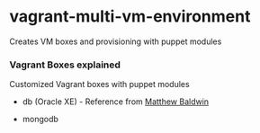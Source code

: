 # vagrant-multi-vm-environment
Creates VM boxes and provisioning with puppet modules

### Vagrant Boxes explained

Customized Vagrant boxes with puppet modules
- db (Oracle XE) - Reference from [Matthew Baldwin](https://github.com/matthewbaldwin/vagrant-xe11g)<br>




- mongodb
